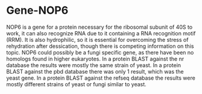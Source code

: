 # Gene-NOP6
NOP6 is a gene for a protein necessary for the ribosomal subunit of 40S to work, it can also recognize RNA due to it containing a RNA recognition motif (RRM). It is also hydrophilic, so it is essential for overcoming the stress of rehydration after dessication, though there is competing information on this topic. NOP6 could possibly be a fungi specific gene, as there have been no homologs found in higher eukaryotes. 
In a protein BLAST against the nr database the results were mostly the same strain of yeast.
In a protein BLAST against the pbd database there was only 1 result, which was the yeast gene. 
In a protein BLAST against the refseq database the results were mostly different strains of yeast or fungi similar to yeast.
